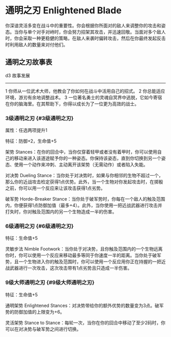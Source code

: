 # 通明之刃 Enlightened Blade

你深谙灵活多变在战斗中的重要性。你会根据你所面对的敌人来调整你的攻击和姿态。当你与单个对手对峙时，你会努力招架其攻击，并迅速回敬。当面对多个敌人时，你会采取一种更稳健的策略，在敌人来袭时偏转攻击，然后在你最终发起反击时利用敌人的数量来对付他们。

## 通明之刃故事表

  d3   故事发展
  ---- --------------------------------------------------------------------------------------------------------
  1    你师从一位武术大师，他教会了你如何在战斗中活用自己的招式。
  2    你总能适应环境，游刃有余地调整战术。
  3    一位著名勇士的灵魂自冥界中逃脱，它如今寄宿在你的脑海里。在其帮助下，你得以成长为了一位更为高效的战士。

### 3级通明之刃 {#3级通明之刃}

属性：任选两项提升1

特征：防御+2，生命值+5

架势
Stances：在你的回合中，当你仅穿着轻甲或者没有着甲时，你可以使用自己的移动来进入该道途赋予你的一种姿态。你保持该姿态，直到你切换到另一个姿态、使用一个动作来冲刺、主动离开该架势（无需动作）或者陷入失能。

对决势 Dueling
Stance：当你处于对决势时，如果与你相邻的生物不超过一个，那么你的近战攻击检定获得1点优势。此外，当一个生物对你发起攻击时，在掷骰之前，你可以用一个反应来让该攻击获得1点劣势。

破军势 Horde-Breaker
Stance：当你处于破军势时，你每在一个敌人的触及范围内，你便获得1点防御加值（最多+4）。此外，当你使用一把近战武器进行攻击并打失时，你对触及范围内的另一个生物造成一半的伤害。

### 6级通明之刃 {#6级通明之刃}

特征：生命值+5

灵敏步法 Nimble
Footwork：当你处于对决势，且你触及范围内的一个生物远离你时，你可以使用一个反应来移动最多等同于你速度一半的距离。当你处于破军势，且一个生物进入你的触及范围时，你可以使用一个反应用你正在持握的一把近战武器进行一次攻击，这次攻击带有1点劣势且只造成一半伤害。

### 9级大师通明之刃 {#9级大师通明之刃}

特征：生命值+5

通明架势 Enlightened
Stances：对决势带给你的额外优势的数量变为3点。破军势的防御加值的上限变为+6。

灵活架势 Stance to
Stance：每轮一次，当你在你的回合中移动了至少2码时，你可以在对决势与破军势之间进行切换。
